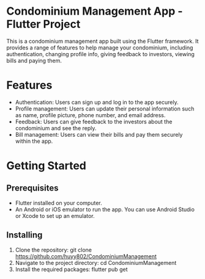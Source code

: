 # Condominium Management App - Flutter Project
This is a condominium management app built using the Flutter framework. It provides a range of features to help manage your condominium, including authentication, changing profile info, giving feedback to investors, viewing bills and paying them.

# Features
- Authentication: Users can sign up and log in to the app securely.
- Profile management: Users can update their personal information such as name, profile picture, phone number, and email address.
- Feedback: Users can give feedback to the investors about the condominium and see the reply.
- Bill management: Users can view their bills and pay them securely within the app.

# Getting Started
## Prerequisites
- Flutter installed on your computer.
- An Android or iOS emulator to run the app. You can use Android Studio or Xcode to set up an emulator.

## Installing
1. Clone the repository:
git clone https://github.com/huyy802/CondominiumManagement
2. Navigate to the project directory:
cd CondominiumManagement
3. Install the required packages:
flutter pub get

